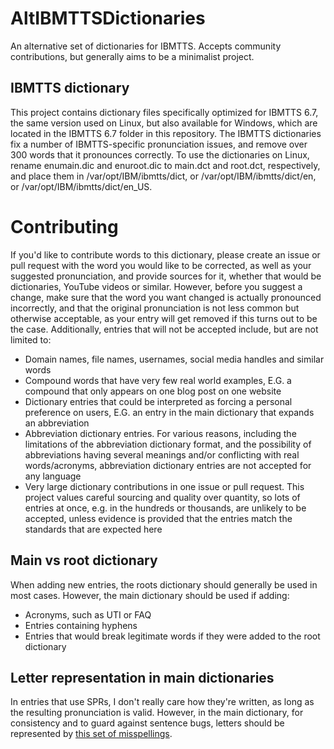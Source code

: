 # AltIBMTTSDictionaries
An alternative set of dictionaries for IBMTTS.
Accepts community contributions, but generally aims to be a minimalist project.
## IBMTTS dictionary
This project contains dictionary files specifically optimized for IBMTTS 6.7, the same version used on Linux, but also available for Windows, which are located in the IBMTTS 6.7 folder in this repository. The IBMTTS dictionaries fix a number of IBMTTS-specific pronunciation issues, and remove over 300 words that it pronounces correctly. To use the dictionaries on Linux, rename enumain.dic and enuroot.dic to main.dct and root.dct, respectively, and place them in /var/opt/IBM/ibmtts/dict, or /var/opt/IBM/ibmtts/dict/en, or /var/opt/IBM/ibmtts/dict/en_US.
# Contributing
If you'd like to contribute words to this dictionary, please create an issue or pull request with the word you would like to be corrected, as well as your suggested pronunciation, and provide sources for it, whether that would be dictionaries, YouTube videos or similar. However, before you suggest a change, make sure that the word you want changed is actually pronounced incorrectly, and that the original pronunciation is not less common but otherwise acceptable, as your entry will get removed if this turns out to be the case. Additionally, entries that will not be accepted include, but are not limited to:
* Domain names, file names, usernames, social media handles and similar words
* Compound words that have very few real world examples, E.G. a compound that only appears on one blog post on one website
* Dictionary entries that could be interpreted as forcing a personal preference on users, E.G. an entry in the main dictionary that expands an abbreviation
* Abbreviation dictionary entries. For various reasons, including the limitations of the abbreviation dictionary format, and the possibility of abbreviations having several meanings and/or conflicting with real words/acronyms, abbreviation dictionary entries are not accepted for any language
* Very large dictionary contributions in one issue or pull request. This project values careful sourcing and quality over quantity, so lots of entries at once, e.g. in the hundreds or thousands, are unlikely to be accepted, unless evidence is provided that the entries match the standards that are expected here

## Main vs root dictionary
When adding new entries, the roots dictionary should generally be used in most cases. However, the main dictionary should be used if adding:
* Acronyms, such as UTI or FAQ
* Entries containing hyphens
* Entries that would break legitimate words if they were added to the root dictionary
## Letter representation in main dictionaries
In entries that use SPRs, I don't really care how they're written, as long as the resulting pronunciation is valid.  However, in the main dictionary, for consistency and to guard against sentence bugs, letters should be represented by [this set of misspellings](https://github.com/Mohamed00/AltIBMTTSDictionaries/blob/master/doc/main%20dictionary%20spellings.md).
